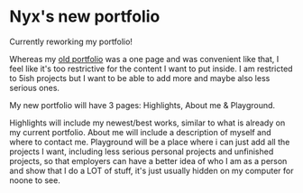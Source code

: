 # Nyx's new portfolio

Currently reworking my portfolio!

Whereas my [old portfolio](https://nyxviolet.com) was a one page and was convenient like that, I feel like it's too restrictive for the content I want to put inside. I am restricted to 5ish projects but I want to be able to add more and maybe also less serious ones.

My new portfolio will have 3 pages: Highlights, About me & Playground.

Highlights will include my newest/best works, similar to what is already on my current portfolio.
About me will include a description of myself and where to contact me.
Playground will be a place where i can just add all the projects I want, including less serious personal projects and unfinished projects, so that employers can have a better idea of who I am as a person and show that I do a LOT of stuff, it's just usually hidden on my computer for noone to see.